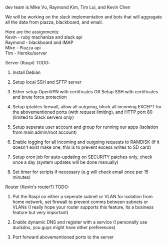 dev team is Mike Vu, Raymond Kim, Tim Lui, and Kevin Chen

We will be working on the slack implementation and bots that will aggragate all the data from piazza, blackboard, and email.

Here are the assignments:  
Kevin - ruby machanize and slack api  
Raymond - blackboard and IMAP  
Mike - Piazza api  
Tim - Heroku/server

Server (Raspi) TODO:
1. Install Debian

2. Setup local SSH and SFTP server

3. Either setup OpenVPN with certificates
	OR
	Setup SSH with certificates and brute force protection
4. Setup iptables firewall, allow all outgoing, block all incoming EXCEPT for the abovementioned ports (with request limiting), and HTTP port 80 (limited to Slack servers only)

5. Setup seperate user account and group for running our apps (isolation from main admin/root account)

6. Enable logging for all incoming and outgoing requests to RAMDISK (if it doesn't exist make one, this is to prevent excess writes to SD card)

7. Setup cron job for auto-updating on SECURITY patches only, check once a day (system updates will be done manually)

8. Set timer for scripts if necessary (e.g will check email once per 15 minutes)

Router (Kevin's router?) TODO:

1. Put the Raspi on either a seperate subnet or VLAN for isolation from home network, set firewall to prevent comms between subnets or VLANs (I really hope your router supports this feature, its a business feature but very important)

2. Enable dynamic DNS and register with a service (I personally use duckdns, you guys might have other preferences)

3. Port forward abovementioned ports to the server
